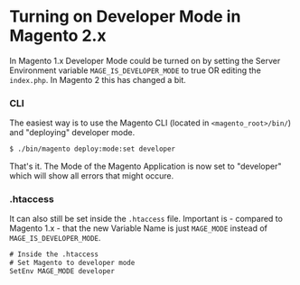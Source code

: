 # Turning on Developer Mode in Magento 2.x

In Magento 1.x Developer Mode could be turned on by setting the Server
Environment variable `MAGE_IS_DEVELOPER_MODE` to true OR editing the
`index.php`. In Magento 2 this has changed a bit.

### CLI

The easiest way is to use the Magento CLI (located in `<magento_root>/bin/`) and
"deploying" developer mode. 

```bash
$ ./bin/magento deploy:mode:set developer

```
That's it. The Mode of the Magento Application is now set to "developer" which
will show all errors that might occure. 

### .htaccess
It can also still be set inside the `.htaccess` file. Important is - compared to
Magento 1.x - that the new Variable Name is just `MAGE_MODE` instead of
`MAGE_IS_DEVELOPER_MODE`.

```txt
# Inside the .htaccess
# Set Magento to developer mode
SetEnv MAGE_MODE developer
```

